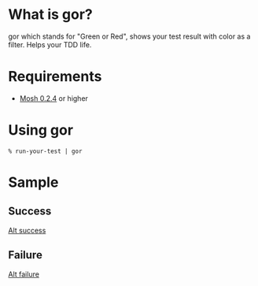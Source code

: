 # What is gor?
gor which stands for "Green or Red", shows your test result with color as a filter.
Helps your TDD life.

# Requirements
- [Mosh 0.2.4](http://code.google.com/p/mosh-scheme/downloads/list) or higher

# Using gor
    % run-your-test | gor

# Sample
## Success
[Alt success](http://img.f.hatena.ne.jp/images/fotolife/h/higepon/20100421/20100421152652.png)

## Failure
[Alt failure](http://img.f.hatena.ne.jp/images/fotolife/h/higepon/20100421/20100421152653.png)
